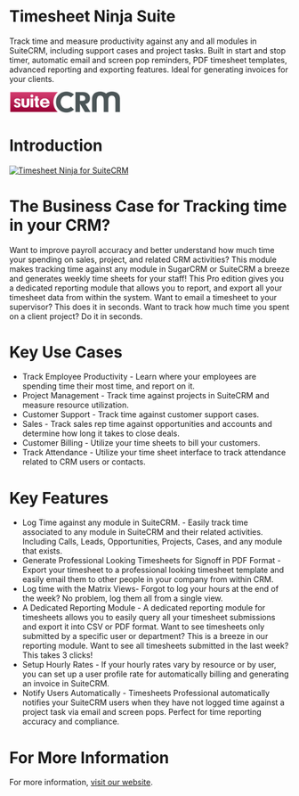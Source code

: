 # Timesheet Ninja Suite
Track time and measure productivity against any and all modules in SuiteCRM, including support cases and project tasks. Built in start and stop timer, automatic email and screen pop reminders, PDF timesheet templates, advanced reporting and exporting features. Ideal for generating invoices for your clients.

<img src="https://github.com/CRMExpertsNY/TimesheetNinjaSuite/blob/master/Docs/suitecrm_logo_large.png?raw=true" width="200">

Introduction
============
[![Timesheet Ninja for SuiteCRM](https://i.imgur.com/dFXtyi3.png?1)](https://www.youtube.com/watch?v=8EE6sxlaTNY "Timesheet Ninja for SuiteCRM")

The Business Case for Tracking time in your CRM?
============

Want to improve payroll accuracy and better understand how much time your spending on sales, project, and related CRM activities? This module makes tracking time against any module in SugarCRM or SuiteCRM a breeze and generates weekly time sheets for your staff! This Pro edition gives you a dedicated reporting module that allows you to report, and export all your timesheet data from within the system. Want to email a timesheet to your supervisor? This does it in seconds. Want to track how much time you spent on a client project? Do it in seconds.

Key Use Cases
============

- Track Employee Productivity - Learn where your employees are spending time their most time, and report on it.
- Project Management - Track time against projects in SuiteCRM and measure resource utilization.
- Customer Support - Track time against customer support cases.
- Sales - Track sales rep time against opportunities and accounts and determine how long it takes to close deals.
- Customer Billing - Utilize your time sheets to bill your customers.
- Track Attendance - Utilize your time sheet interface to track attendance related to CRM users or contacts.

Key Features
============

- Log Time against any module in SuiteCRM. - Easily track time associated to any module in SuiteCRM and their related activities. Including Calls, Leads, Opportunities, Projects, Cases, and any module that exists.
- Generate Professional Looking Timesheets for Signoff in PDF Format - Export your timesheet to a professional looking timesheet template and easily email them to other people in your company from within CRM.
- Log time with the Matrix Views- Forgot to log your hours at the end of the week? No problem, log them all from a single view.
- A Dedicated Reporting Module - A dedicated reporting module for timesheets allows you to easily query all your timesheet submissions and export it into CSV or PDF format. Want to see timesheets only submitted by a specific user or department? This is a breeze in our reporting module. Want to see all timesheets submitted in the last week? This takes 3 clicks!
- Setup Hourly Rates - If your hourly rates vary by resource or by user, you can set up a user profile rate for automatically billing and generating an invoice in SuiteCRM.
- Notify Users Automatically - Timesheets Professional automatically notifies your SuiteCRM users when they have not logged time against a project task via email and screen pops. Perfect for time reporting accuracy and compliance.

For More Information
============
For more information, [visit our website](https://crmexpertsny.com/product/timesheet-ninja-monthly/).
